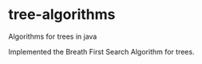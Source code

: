 # tree-algorithms
Algorithms for trees in java

Implemented the Breath First Search Algorithm for trees.
